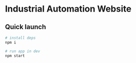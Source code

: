# Industrial Automation Website

## Quick launch

```sh
# install deps
npm i 

# run app in dev
npm start
```

